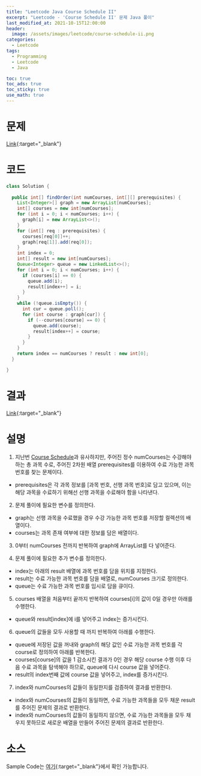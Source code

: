 ```yaml
---
title: "Leetcode Java Course Schedule II"
excerpt: "Leetcode - 'Course Schedule II' 문제 Java 풀이"
last_modified_at: 2021-10-15T12:00:00
header:
  image: /assets/images/leetcode/course-schedule-ii.png
categories:
  - Leetcode
tags:
  - Programming
  - Leetcode
  - Java

toc: true
toc_ads: true
toc_sticky: true
use_math: true
---
```

# 문제
[Link](https://leetcode.com/problems/course-schedule-ii/){:target="_blank"}

# 코드
```java
class Solution {
  
  public int[] findOrder(int numCourses, int[][] prerequisites) {
    List<Integer>[] graph = new ArrayList[numCourses];
    int[] courses = new int[numCourses];
    for (int i = 0; i < numCourses; i++) {
      graph[i] = new ArrayList<>();
    }
    for (int[] req : prerequisites) {
      courses[req[0]]++;
      graph[req[1]].add(req[0]);
    }
    int index = 0;
    int[] result = new int[numCourses];
    Queue<Integer> queue = new LinkedList<>();
    for (int i = 0; i < numCourses; i++) {
      if (courses[i] == 0) {
        queue.add(i);
        result[index++] = i;
      }
    }
    while (!queue.isEmpty()) {
      int cur = queue.poll();
      for (int course : graph[cur]) {
        if (--courses[course] == 0) {
          queue.add(course);
          result[index++] = course;
        }
      }
    }
    return index == numCourses ? result : new int[0];
  }

}
```

# 결과
[Link](https://leetcode.com/submissions/detail/571367795/){:target="_blank"}

# 설명
1. 지난번 [Course Schedule](../course-schedule)과 유사하지만, 주어진 정수 numCourses는 수강해야 하는 총 과목 수로, 주어진 2차원 배열 prerequisites를 이용하여 수료 가능한 과목 번호를 찾는 문제이다.
- prerequisites은 각 과목 정보를 [과목 번호, 선행 과목 번호]로 담고 있으며, 이는 해당 과목을 수료하기 위해선 선행 과목을 수료해야 함을 나타낸다.

2. 문제 풀이에 필요한 변수를 정의한다.
- graph는 선행 과목을 수료했을 경우 수강 가능한 과목 번호를 저장할 컬렉션의 배열이다.
- courses는 과목 존재 여부에 대한 정보를 담은 배열이다.

3. 0부터 numCourses 전까지 반복하여 graph에 ArrayList를 다 넣어준다.

4. 문제 풀이에 필요한 추가 변수를 정의한다.
- index는 아래의 result 배열에 과목 번호를 담을 위치를 지정한다.
- result는 수료 가능한 과목 번호를 담을 배열로, numCourses 크기로 정의한다.
- queue는 수료 가능한 과목 번호를 임시로 담을 큐이다.

5. courses 배열을 처음부터 끝까지 반복하여 courses[i]의 값이 0일 경우만 아래를 수행한다.
- queue와 result[index]에 i를 넣어주고 index는 증가시킨다.

6. queue의 값들을 모두 사용할 때 까지 반복하여 아래를 수행한다.
- queue에 저장된 값을 꺼내와 graph의 해당 값인 수료 가능한 과목 번호를 각 course로 정의하여 아래를 반복한다.
- courses[course]의 값을 1 감소시킨 결과가 0인 경우 해당 course 수행 이후 다음 수료 과목을 탐색해야 하므로, queue에 다시 course 값을 넣어준다.
- result의 index번째 값에 course 값을 넣어주고, index를 증가시킨다.

7. index와 numCourses의 값들이 동일한지를 검증하여 결과를 반환한다.
- index와 numCourses의 값들이 동일하면, 수료 가능한 과목들을 모두 채운 result를 주어진 문제의 결과로 반환한다.
- index와 numCourses의 값들이 동일하지 않으면, 수료 가능한 과목들을 모두 채우지 못하므로 새로운 배열을 만들어 주어진 문제의 결과로 반환한다.

# 소스
Sample Code는 [여기](https://github.com/GracefulSoul/leetcode/blob/master/src/main/java/gracefulsoul/problems/CourseScheduleII.java){:target="_blank"}에서 확인 가능합니다.